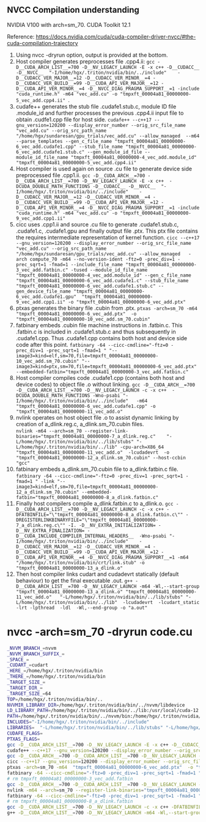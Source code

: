 ## NVCC Compilation understanding
NVIDIA V100 with arch=sm_70. 
CUDA Toolkit 12.1

Reference: https://docs.nvidia.com/cuda/cuda-compiler-driver-nvcc/#the-cuda-compilation-trajectory

1. Using nvcc -dryrun option, output is provided at the bottom.
2. Host compiler generates preprocesses file .cpp4.ii: 
`gcc -D__CUDA_ARCH_LIST__=700 -D__NV_LEGACY_LAUNCH -E -x c++ -D__CUDACC__ -D__NVCC__  "-I/home/hgx/.triton/nvidia/bin/../include"    -D__CUDACC_VER_MAJOR__=12 -D__CUDACC_VER_MINOR__=4 -D__CUDACC_VER_BUILD__=99 -D__CUDA_API_VER_MAJOR__=12 -D__CUDA_API_VER_MINOR__=4 -D__NVCC_DIAG_PRAGMA_SUPPORT__=1 -include "cuda_runtime.h" -m64 "vec_add.cu" -o "tmpxft_00004a81_00000000-5_vec_add.cpp4.ii" `.
3. cudafe++ generates the stub file .cudafe1.stub.c, module ID file .module_id and further processes the previous .cpp4.ii input file to obtain .cudfe1.cpp file for host side.
`cudafe++ --c++17 --gnu_version=120200 --display_error_number --orig_src_file_name "vec_add.cu" --orig_src_path_name "/home/hgx/sundaresan/gpu_trials/vec_add.cu" --allow_managed  --m64 --parse_templates --gen_c_file_name "tmpxft_00004a81_00000000-6_vec_add.cudafe1.cpp" --stub_file_name "tmpxft_00004a81_00000000-6_vec_add.cudafe1.stub.c" --gen_module_id_file --module_id_file_name "tmpxft_00004a81_00000000-4_vec_add.module_id" "tmpxft_00004a81_00000000-5_vec_add.cpp4.ii"`
4. Host compiler is used again on source .cu file to generate device side preprocessed file .cpp1.ii.
`gcc -D__CUDA_ARCH__=700 -D__CUDA_ARCH_LIST__=700 -D__NV_LEGACY_LAUNCH -E -x c++  -DCUDA_DOUBLE_MATH_FUNCTIONS -D__CUDACC__ -D__NVCC__  "-I/home/hgx/.triton/nvidia/bin/../include"    -D__CUDACC_VER_MAJOR__=12 -D__CUDACC_VER_MINOR__=4 -D__CUDACC_VER_BUILD__=99 -D__CUDA_API_VER_MAJOR__=12 -D__CUDA_API_VER_MINOR__=4 -D__NVCC_DIAG_PRAGMA_SUPPORT__=1 -include "cuda_runtime.h" -m64 "vec_add.cu" -o "tmpxft_00004a81_00000000-9_vec_add.cpp1.ii"`
5. cicc uses .cpp1.ii and source .cu file to generate .cudafe1.stub.c, .cudafe1.c, .cudafe1.gpu and finally output file .ptx. This ptx file contains the requires intermediate representation of kernel function.
`cicc --c++17 --gnu_version=120200 --display_error_number --orig_src_file_name "vec_add.cu" --orig_src_path_name "/home/hgx/sundaresan/gpu_trials/vec_add.cu" --allow_managed   -arch compute_70 -m64 --no-version-ident -ftz=0 -prec_div=1 -prec_sqrt=1 -fmad=1 --include_file_name "tmpxft_00004a81_00000000-3_vec_add.fatbin.c" -tused --module_id_file_name "tmpxft_00004a81_00000000-4_vec_add.module_id" --gen_c_file_name "tmpxft_00004a81_00000000-6_vec_add.cudafe1.c" --stub_file_name "tmpxft_00004a81_00000000-6_vec_add.cudafe1.stub.c" --gen_device_file_name "tmpxft_00004a81_00000000-6_vec_add.cudafe1.gpu"  "tmpxft_00004a81_00000000-9_vec_add.cpp1.ii" -o "tmpxft_00004a81_00000000-6_vec_add.ptx"`
6. ptxas generates the binary file .cubin from .ptx.
`ptxas -arch=sm_70 -m64  "tmpxft_00004a81_00000000-6_vec_add.ptx"  -o "tmpxft_00004a81_00000000-10_vec_add.sm_70.cubin" `
7. fatbinary embeds .cubin file machine instructions in .fatbin.c. This .fatbin.c is included in .cudafe1.stub.c and thus subsequently in .cudafe1.cpp. Thus .cudafe1.cpp contains both host and device side code after this point.
`fatbinary -64 --cicc-cmdline="-ftz=0 -prec_div=1 -prec_sqrt=1 -fmad=1 " "--image3=kind=elf,sm=70,file=tmpxft_00004a81_00000000-10_vec_add.sm_70.cubin" "--image3=kind=ptx,sm=70,file=tmpxft_00004a81_00000000-6_vec_add.ptx" --embedded-fatbin="tmpxft_00004a81_00000000-3_vec_add.fatbin.c" `
8. Host compiler compiles code .cudafe1.cpp (contains both host and device codes) to object file .o without linking.
`gcc -D__CUDA_ARCH__=700 -D__CUDA_ARCH_LIST__=700 -D__NV_LEGACY_LAUNCH -c -x c++  -DCUDA_DOUBLE_MATH_FUNCTIONS -Wno-psabi "-I/home/hgx/.triton/nvidia/bin/../include"   -m64 "tmpxft_00004a81_00000000-6_vec_add.cudafe1.cpp" -o "tmpxft_00004a81_00000000-11_vec_add.o"`
9. nvlink operates on host object file .o to assist dynamic linking by creation of a_dlink.reg.c, a_dlink.sm_70.cubin files.  
`nvlink -m64 --arch=sm_70 --register-link-binaries="tmpxft_00004a81_00000000-7_a_dlink.reg.c"    "-L/home/hgx/.triton/nvidia/bin/../lib/stubs" "-L/home/hgx/.triton/nvidia/bin/../lib" -cpu-arch=X86_64 "tmpxft_00004a81_00000000-11_vec_add.o"  -lcudadevrt  -o "tmpxft_00004a81_00000000-12_a_dlink.sm_70.cubin" --host-ccbin "gcc"`
10. fatbinary embeds a_dlink.sm_70.cubin file to a_dlink.fatbin.c file.
`fatbinary -64 --cicc-cmdline="-ftz=0 -prec_div=1 -prec_sqrt=1 -fmad=1 " -link "--image3=kind=elf,sm=70,file=tmpxft_00004a81_00000000-12_a_dlink.sm_70.cubin" --embedded-fatbin="tmpxft_00004a81_00000000-8_a_dlink.fatbin.c" `
11. Finally host compilers compile a_dlink.fatbin.c to a_dlink.o. 
`gcc -D__CUDA_ARCH_LIST__=700 -D__NV_LEGACY_LAUNCH -c -x c++ -DFATBINFILE="\"tmpxft_00004a81_00000000-8_a_dlink.fatbin.c\"" -DREGISTERLINKBINARYFILE="\"tmpxft_00004a81_00000000-7_a_dlink.reg.c\"" -I. -D__NV_EXTRA_INITIALIZATION= -D__NV_EXTRA_FINALIZATION= -D__CUDA_INCLUDE_COMPILER_INTERNAL_HEADERS__  -Wno-psabi "-I/home/hgx/.triton/nvidia/bin/../include"    -D__CUDACC_VER_MAJOR__=12 -D__CUDACC_VER_MINOR__=4 -D__CUDACC_VER_BUILD__=99 -D__CUDA_API_VER_MAJOR__=12 -D__CUDA_API_VER_MINOR__=4 -D__NVCC_DIAG_PRAGMA_SUPPORT__=1 -m64 "/home/hgx/.triton/nvidia/bin/crt/link.stub" -o "tmpxft_00004a81_00000000-13_a_dlink.o"`
12. Then host compiler links cudart and cudadevrt statically (default behaviour) to get the final executable .out.
`g++ -D__CUDA_ARCH_LIST__=700 -D__NV_LEGACY_LAUNCH -m64 -Wl,--start-group "tmpxft_00004a81_00000000-13_a_dlink.o" "tmpxft_00004a81_00000000-11_vec_add.o"   "-L/home/hgx/.triton/nvidia/bin/../lib/stubs" "-L/home/hgx/.triton/nvidia/bin/../lib"  -lcudadevrt  -lcudart_static  -lrt -lpthread  -ldl  -Wl,--end-group -o "a.out"`



# nvcc -arch=sm_70 -dryrun code.cu
```bash
_NVVM_BRANCH_=nvvm
_NVVM_BRANCH_SUFFIX_=
_SPACE_= 
_CUDART_=cudart
_HERE_=/home/hgx/.triton/nvidia/bin
_THERE_=/home/hgx/.triton/nvidia/bin
_TARGET_SIZE_=
_TARGET_DIR_=
_TARGET_SIZE_=64
TOP=/home/hgx/.triton/nvidia/bin/..
NVVMIR_LIBRARY_DIR=/home/hgx/.triton/nvidia/bin/../nvvm/libdevice
LD_LIBRARY_PATH=/home/hgx/.triton/nvidia/bin/../lib:/usr/local/cuda-12.1/lib64:/usr/local/cuda-12.1/extras/CUPTI/lib64::/data/sudarsh2/gurobi/gurobi951/linux64/lib:/data/sudarsh2/gurobi/gurobi951/linux64/lib
PATH=/home/hgx/.triton/nvidia/bin/../nvvm/bin:/home/hgx/.triton/nvidia/bin:/home/hgx/.triton/nvidia/bin:/usr/local/cuda-12.1/bin:/home/hgx/miniforge3/envs/sundaresan/bin:/home/hgx/miniforge3/condabin:/usr/local/sbin:/usr/local/bin:/usr/sbin:/usr/bin:/sbin:/bin:
INCLUDES="-I/home/hgx/.triton/nvidia/bin/../include"  
LIBRARIES=  "-L/home/hgx/.triton/nvidia/bin/../lib/stubs" "-L/home/hgx/.triton/nvidia/bin/../lib"
CUDAFE_FLAGS=
PTXAS_FLAGS=
gcc -D__CUDA_ARCH_LIST__=700 -D__NV_LEGACY_LAUNCH -E -x c++ -D__CUDACC__ -D__NVCC__  "-I/home/hgx/.triton/nvidia/bin/../include"    -D__CUDACC_VER_MAJOR__=12 -D__CUDACC_VER_MINOR__=4 -D__CUDACC_VER_BUILD__=99 -D__CUDA_API_VER_MAJOR__=12 -D__CUDA_API_VER_MINOR__=4 -D__NVCC_DIAG_PRAGMA_SUPPORT__=1 -include "cuda_runtime.h" -m64 "vec_add.cu" -o "tmpxft_00004a81_00000000-5_vec_add.cpp4.ii" 
cudafe++ --c++17 --gnu_version=120200 --display_error_number --orig_src_file_name "vec_add.cu" --orig_src_path_name "/home/hgx/sundaresan/gpu_trials/vec_add.cu" --allow_managed  --m64 --parse_templates --gen_c_file_name "tmpxft_00004a81_00000000-6_vec_add.cudafe1.cpp" --stub_file_name "tmpxft_00004a81_00000000-6_vec_add.cudafe1.stub.c" --gen_module_id_file --module_id_file_name "tmpxft_00004a81_00000000-4_vec_add.module_id" "tmpxft_00004a81_00000000-5_vec_add.cpp4.ii" 
gcc -D__CUDA_ARCH__=700 -D__CUDA_ARCH_LIST__=700 -D__NV_LEGACY_LAUNCH -E -x c++  -DCUDA_DOUBLE_MATH_FUNCTIONS -D__CUDACC__ -D__NVCC__  "-I/home/hgx/.triton/nvidia/bin/../include"    -D__CUDACC_VER_MAJOR__=12 -D__CUDACC_VER_MINOR__=4 -D__CUDACC_VER_BUILD__=99 -D__CUDA_API_VER_MAJOR__=12 -D__CUDA_API_VER_MINOR__=4 -D__NVCC_DIAG_PRAGMA_SUPPORT__=1 -include "cuda_runtime.h" -m64 "vec_add.cu" -o "tmpxft_00004a81_00000000-9_vec_add.cpp1.ii" 
cicc --c++17 --gnu_version=120200 --display_error_number --orig_src_file_name "vec_add.cu" --orig_src_path_name "/home/hgx/sundaresan/gpu_trials/vec_add.cu" --allow_managed   -arch compute_70 -m64 --no-version-ident -ftz=0 -prec_div=1 -prec_sqrt=1 -fmad=1 --include_file_name "tmpxft_00004a81_00000000-3_vec_add.fatbin.c" -tused --module_id_file_name "tmpxft_00004a81_00000000-4_vec_add.module_id" --gen_c_file_name "tmpxft_00004a81_00000000-6_vec_add.cudafe1.c" --stub_file_name "tmpxft_00004a81_00000000-6_vec_add.cudafe1.stub.c" --gen_device_file_name "tmpxft_00004a81_00000000-6_vec_add.cudafe1.gpu"  "tmpxft_00004a81_00000000-9_vec_add.cpp1.ii" -o "tmpxft_00004a81_00000000-6_vec_add.ptx"
ptxas -arch=sm_70 -m64  "tmpxft_00004a81_00000000-6_vec_add.ptx"  -o "tmpxft_00004a81_00000000-10_vec_add.sm_70.cubin" 
fatbinary -64 --cicc-cmdline="-ftz=0 -prec_div=1 -prec_sqrt=1 -fmad=1 " "--image3=kind=elf,sm=70,file=tmpxft_00004a81_00000000-10_vec_add.sm_70.cubin" "--image3=kind=ptx,sm=70,file=tmpxft_00004a81_00000000-6_vec_add.ptx" --embedded-fatbin="tmpxft_00004a81_00000000-3_vec_add.fatbin.c" 
# rm tmpxft_00004a81_00000000-3_vec_add.fatbin
gcc -D__CUDA_ARCH__=700 -D__CUDA_ARCH_LIST__=700 -D__NV_LEGACY_LAUNCH -c -x c++  -DCUDA_DOUBLE_MATH_FUNCTIONS -Wno-psabi "-I/home/hgx/.triton/nvidia/bin/../include"   -m64 "tmpxft_00004a81_00000000-6_vec_add.cudafe1.cpp" -o "tmpxft_00004a81_00000000-11_vec_add.o" 
nvlink -m64 --arch=sm_70 --register-link-binaries="tmpxft_00004a81_00000000-7_a_dlink.reg.c"    "-L/home/hgx/.triton/nvidia/bin/../lib/stubs" "-L/home/hgx/.triton/nvidia/bin/../lib" -cpu-arch=X86_64 "tmpxft_00004a81_00000000-11_vec_add.o"  -lcudadevrt  -o "tmpxft_00004a81_00000000-12_a_dlink.sm_70.cubin" --host-ccbin "gcc"
fatbinary -64 --cicc-cmdline="-ftz=0 -prec_div=1 -prec_sqrt=1 -fmad=1 " -link "--image3=kind=elf,sm=70,file=tmpxft_00004a81_00000000-12_a_dlink.sm_70.cubin" --embedded-fatbin="tmpxft_00004a81_00000000-8_a_dlink.fatbin.c" 
# rm tmpxft_00004a81_00000000-8_a_dlink.fatbin
gcc -D__CUDA_ARCH_LIST__=700 -D__NV_LEGACY_LAUNCH -c -x c++ -DFATBINFILE="\"tmpxft_00004a81_00000000-8_a_dlink.fatbin.c\"" -DREGISTERLINKBINARYFILE="\"tmpxft_00004a81_00000000-7_a_dlink.reg.c\"" -I. -D__NV_EXTRA_INITIALIZATION= -D__NV_EXTRA_FINALIZATION= -D__CUDA_INCLUDE_COMPILER_INTERNAL_HEADERS__  -Wno-psabi "-I/home/hgx/.triton/nvidia/bin/../include"    -D__CUDACC_VER_MAJOR__=12 -D__CUDACC_VER_MINOR__=4 -D__CUDACC_VER_BUILD__=99 -D__CUDA_API_VER_MAJOR__=12 -D__CUDA_API_VER_MINOR__=4 -D__NVCC_DIAG_PRAGMA_SUPPORT__=1 -m64 "/home/hgx/.triton/nvidia/bin/crt/link.stub" -o "tmpxft_00004a81_00000000-13_a_dlink.o" 
g++ -D__CUDA_ARCH_LIST__=700 -D__NV_LEGACY_LAUNCH -m64 -Wl,--start-group "tmpxft_00004a81_00000000-13_a_dlink.o" "tmpxft_00004a81_00000000-11_vec_add.o"   "-L/home/hgx/.triton/nvidia/bin/../lib/stubs" "-L/home/hgx/.triton/nvidia/bin/../lib"  -lcudadevrt  -lcudart_static  -lrt -lpthread  -ldl  -Wl,--end-group -o "a.out" 
```
